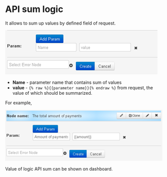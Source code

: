 # API sum logic

It allows to sum up values by defined field of request.

![semafor_api_sum](../img/create/semafor_api_sum.png)

* **Name** - parameter name that contains sum of values
* **value** - `{% raw %}{{parameter name}}{% endraw %}` from request, the value of which should be summarized.

For example,

![semafor_api_sum](../img/create/semafor_api_sum_1.png)

 Value of logic API sum can be shown on dashboard.
